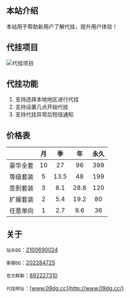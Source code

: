 ## 本站介绍

本站用于帮助新用户了解代挂，提升用户体验！

## 代挂项目
![代挂项目](https://s1.ax1x.com/2022/04/02/qoW9mV.png)


## 代挂功能

 1. 支持选择本地地区进行代挂
 3. 支持设置几点开始代挂
 4. 支持代挂异常后短信通知


## 价格表

|  | 月 | 季 | 年 | 永久 |
|:----:|:----:|:----:|:----:|:----:|
| 豪华全套 | 10 | 27 | 96 | 399 |
| 等级套装 | 5 | 13.5 | 48 | 199 |
| 签到套装 | 3 | 8.1 | 28.8 | 120 |
| 扩展套装 | 2 | 5.4 | 19.2 | 80 |
| 任意单向 | 1 | 2.7 | 9.6 | 36 |


## 关于

 `站长QQ`：[2100690024](http://wpa.qq.com/msgrd?v=3&uin=2100690024&site=qq&menu=yes)

 `客服QQ`：[202284725](http://wpa.qq.com/msgrd?v=3&uin=202284725&site=qq&menu=yes)

 `官方群聊`：[892227310](https://jq.qq.com/?_wv=1027&k=Kv28qUa4)

 `代挂网址`：[www.09dg.cc](http://www.09dg.cc/)
